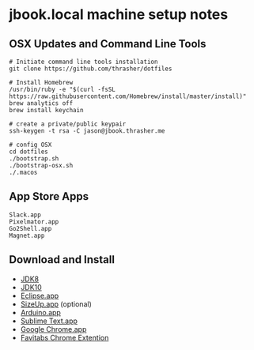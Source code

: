 # jbook.local machine setup notes

## OSX Updates and Command Line Tools

    # Initiate command line tools installation
    git clone https://github.com/thrasher/dotfiles

    # Install Homebrew
    /usr/bin/ruby -e "$(curl -fsSL https://raw.githubusercontent.com/Homebrew/install/master/install)"
    brew analytics off
    brew install keychain

    # create a private/public keypair
    ssh-keygen -t rsa -C jason@jbook.thrasher.me

    # config OSX
    cd dotfiles
    ./bootstrap.sh
    ./bootstrap-osx.sh
    ./.macos

## App Store Apps

	Slack.app
	Pixelmator.app
	Go2Shell.app
    Magnet.app

## Download and Install

* [JDK8](http://www.oracle.com/technetwork/java/javase/downloads/jdk8-downloads-2133151.html)
* [JDK10](http://www.oracle.com/technetwork/java/javase/downloads/jdk10-downloads-4416644.html)
* [Eclipse.app](https://www.eclipse.org/downloads/)
* [SizeUp.app](http://www.irradiatedsoftware.com/sizeup/) (optional)
* [Arduino.app](https://www.arduino.cc/download_handler.php?f=/arduino-1.8.5-macosx.zip)
* [Sublime Text.app](https://www.sublimetext.com/3)
* [Google Chrome.app](https://www.google.com/chrome/)
* [Favitabs Chrome Extention](https://chrome.google.com/webstore/detail/favitabs/cooeblelamnaioffbochepdnmminogdg)

